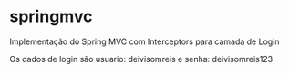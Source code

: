 # springmvc
Implementação do Spring MVC com Interceptors para camada de Login

Os dados de login são usuario: deivisomreis e senha: deivisomreis123
